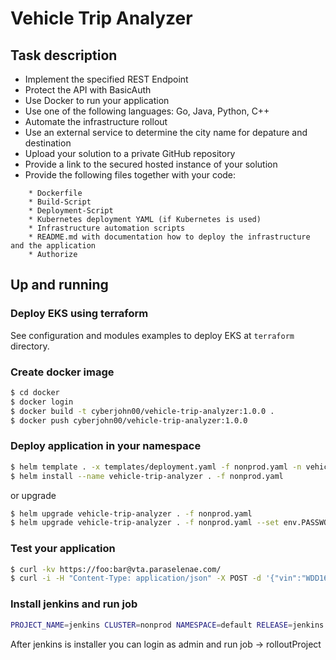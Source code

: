 # Vehicle Trip Analyzer

## Task description
* Implement the specified REST Endpoint
* Protect the API with BasicAuth
* Use Docker to run your application
* Use one of the following languages: Go, Java, Python, C++
* Automate the infrastructure rollout
* Use an external service to determine the city name for depature and destination
* Upload your solution to a private GitHub repository
* Provide a link to the secured hosted instance of your solution
* Provide the following files together with your code:
```
    * Dockerfile
    * Build-Script
    * Deployment-Script
    * Kubernetes deployment YAML (if Kubernetes is used)
    * Infrastructure automation scripts
    * README.md with documentation how to deploy the infrastructure and the application
    * Authorize
```

## Up and running
### Deploy EKS using terraform
See configuration and modules examples to deploy EKS at `terraform` directory.

### Create docker image
```bash
$ cd docker
$ docker login
$ docker build -t cyberjohn00/vehicle-trip-analyzer:1.0.0 .
$ docker push cyberjohn00/vehicle-trip-analyzer:1.0.0
```
### Deploy application in your namespace
```bash
$ helm template . -x templates/deployment.yaml -f nonprod.yaml -n vehicle-trip-analyzer
$ helm install --name vehicle-trip-analyzer . -f nonprod.yaml
```
or upgrade
```bash
$ helm upgrade vehicle-trip-analyzer . -f nonprod.yaml
$ helm upgrade vehicle-trip-analyzer . -f nonprod.yaml --set env.PASSWORD=bar --set env.APIKEY=xxxx
```
### Test your application
```bash
$ curl -kv https://foo:bar@vta.paraselenae.com/
$ curl -i -H "Content-Type: application/json" -X POST -d '{"vin":"WDD1671591Z000999","breakThreshold":"1800","gasTankSize":"80","data":[{"timestamp":"1559142001","odometer":"7200","fuelLevel":52,"positionLat":"48.771990","positionLong":"12.172787"},{"timestamp":"1559137025","odometer":"7200","fuelLevel":52,"positionLat":"48.771990","positionLong":"12.172787"},{"timestamp":"1559137024","odometer":"7200","fuelLevel":2,"positionLat":"49.771990","positionLong":"11.172787"},{"timestamp":"1559137023","odometer":"7200","fuelLevel":2,"positionLat":"49.771990","positionLong":"11.172787"},{"timestamp":"1559137022","odometer":"7200","fuelLevel":15,"positionLat":"50.771990","positionLong":"10.172787"},{"timestamp":"1559137020","odometer":"7200","fuelLevel":20,"positionLat":"50.771990","positionLong":"9.172787"},{"timestamp":"1559137019","odometer":"7200","fuelLevel":52,"positionLat":"52.520008","positionLong":"13.404954"}]}' https://foo:bar@vta.paraselenae.com/trip
```
### Install jenkins and run job
```bash
PROJECT_NAME=jenkins CLUSTER=nonprod NAMESPACE=default RELEASE=jenkins TEMPLATE=nonprod.yaml.j2 JENKINS_ADMIN_PASSWORD=xxx GITLAB_API_TOKEN=xxx sh -x files/jobs/rollout.sh
```
After jenkins is installer you can login as admin and run job -> rolloutProject


